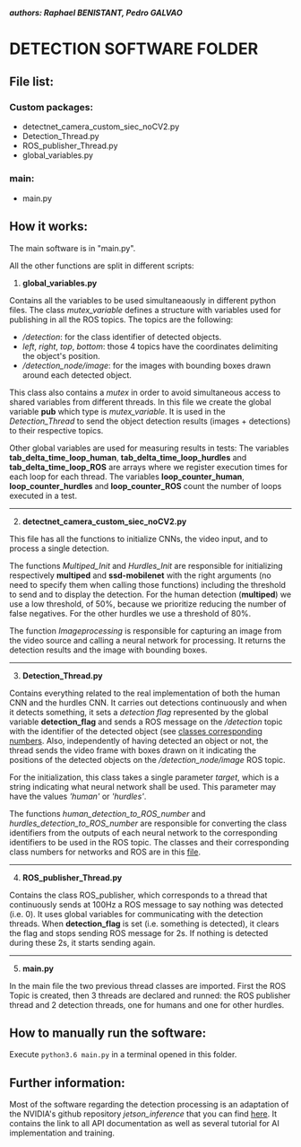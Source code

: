 
##### authors: Raphael BENISTANT, Pedro GALVAO

# DETECTION SOFTWARE FOLDER

## File list:

### Custom packages:

* detectnet_camera_custom_siec_noCV2.py
* Detection_Thread.py
* ROS_publisher_Thread.py
* global_variables.py 
 

### main:
* main.py

## How it works:

The main software is in "main.py".

All the other functions are split in different scripts:

1. **global_variables.py**

Contains all the variables to be used simultaneaously in different python files.
The class *mutex_variable* defines a structure with variables used for publishing in all the ROS topics. The topics are the following:

* */detection*: for the class identifier of detected objects.
* *left*, *right*, *top*, *bottom*: those 4 topics have the coordinates delimiting the object's position.
* */detection_node/image*: for the images with bounding boxes drawn around each detected object.

This class also contains a *mutex* in order to avoid simultaneous access to shared variables from different threads.
In this file we create the global variable **pub** which type is *mutex_variable*. It is used in the *Detection_Thread* to send the object detection results (images + detections) to their respective topics.

Other global variables are used for measuring results in tests: The variables **tab_delta_time_loop_human**, **tab_delta_time_loop_hurdles** and **tab_delta_time_loop_ROS** are arrays where we register execution times for each loop for each thread. The variables **loop_counter_human**, **loop_counter_hurdles** and **loop_counter_ROS** count the number of loops executed in a test.

---

2. **detectnet_camera_custom_siec_noCV2.py**

This file has all the functions to initialize CNNs, the video input, and to process a single detection.

The functions *Multiped_Init* and *Hurdles_Init* are responsible for initializing respectively **multiped** and **ssd-mobilenet** with the right arguments (no need to specify them when calling those functions) including the threshold to send and to display the detection. For the human detection (**multiped**) we use a low threshold, of 50%, because we prioritize reducing the number of false negatives. For the other hurdles we use a threshold of 80%.

The function *Imageprocessing* is responsible for capturing an image from the video source and calling a neural network for processing. It returns the detection results and the image with bounding boxes.

---

3. **Detection_Thread.py**

Contains everything related to the real implementation of both the human CNN and the hurdles CNN. It carries out detections continuously and when it detects something, it sets a *detection flag* represented by the global variable **detection_flag** and sends a ROS message on the */detection* topic with the identifier of the detected object (see [classes corresponding numbers](./classes_training.txt).
Also, independently of having detected an object or not, the thread sends the video frame with boxes drawn on it indicating the positions of the detected objects on the */detection_node/image* ROS topic.

For the initialization, this class takes a single parameter *target*, which is a string indicating what neural network shall be used. This parameter may have the values *'human'* or *'hurdles'*.

The functions *human_detection_to_ROS_number* and *hurdles_detection_to_ROS_number* are responsible for converting the class identifiers from the outputs of each neural network to the corresponding identifiers to be used in the ROS topic. The classes and their corresponding class numbers for networks and ROS are in this [file](./classes_training.txt).

---

4. **ROS_publisher_Thread.py**

Contains the class ROS_publisher, which corresponds to a thread that continuously sends at 100Hz a ROS message to say nothing was detected (i.e. 0). It uses global variables for communicating with the detection threads. When **detection_flag** is set (i.e. something is detected), it clears the flag and stops sending ROS message for 2s. If nothing is detected during these 2s, it starts sending again.

---

5. **main.py**

In the main file the two previous thread classes are imported. First the ROS Topic is created, then 3 threads are declared and runned: the ROS publisher thread and 2 detection threads, one for humans and one for other hurdles.

## How to manually run the software:

Execute `python3.6 main.py` in a terminal opened in this folder.

## Further information:

Most of the software regarding the detection processing is an adaptation of the NVIDIA's github repository *_jetson_inference_* that you can find [here](https://github.com/dusty-nv/jetson-inference).
It contains the link to all API documentation as well as several tutorial for AI implementation and training.
